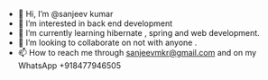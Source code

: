 - 👋 Hi, I’m @sanjeev kumar
- 👀 I’m interested in back end development 
- 🌱 I’m currently learning hibernate , spring and web development. 
- 💞️ I’m looking to collaborate on not with anyone . 
- 📫 How to reach me through sanjeevmkr@gmail.com and on my WhatsApp +918477946505

<!---
sanjeev1273/sanjeev1273 is a ✨ special ✨ repository because its `README.md` (this file) appears on your GitHub profile.
You can click the Preview link to take a look at your changes.
--->
